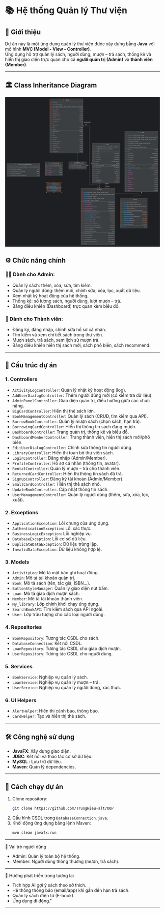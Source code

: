 # 📚 Hệ thống Quản lý Thư viện

## 📝 Giới thiệu
Dự án này là một ứng dụng quản lý thư viện được xây dựng bằng **Java** với mô hình **MVC (Model - View - Controller)**.  
Ứng dụng hỗ trợ quản lý sách, người dùng, mượn – trả sách, thống kê và hiển thị giao diện trực quan cho cả **người quản trị (Admin)** và **thành viên (Member)**.  

---

## 🏛️ Class Inheritance Diagram
![Sơ đồ lớp kế thừa](src/main/resources/images/class_inherent_diagram.png)

## ⚙️ Chức năng chính
### 👨‍💼 Dành cho Admin:
- Quản lý sách: thêm, xóa, sửa, tìm kiếm.
- Quản lý người dùng: thêm mới, chỉnh sửa, xóa, lọc, xuất dữ liệu.
- Xem nhật ký hoạt động của hệ thống.
- Thống kê: số lượng sách, người dùng, lượt mượn – trả.
- Bảng điều khiển (Dashboard) trực quan kèm biểu đồ.

### 👤 Dành cho Thành viên:
- Đăng ký, đăng nhập, chỉnh sửa hồ sơ cá nhân.
- Tìm kiếm và xem chi tiết sách trong thư viện.
- Mượn sách, trả sách, xem lịch sử mượn trả.
- Bảng điều khiển hiển thị sách mới, sách phổ biến, sách recommend.

---

## 📂 Cấu trúc dự án
### 1. **Controllers**
- `ActivityLogController`: Quản lý nhật ký hoạt động (log).
- `AddUserDialogController`: Thêm người dùng mới (có kiểm tra dữ liệu).
- `AdminPanelController`: Giao diện quản trị, điều hướng giữa các chức năng.
- `BigCardController`: Hiển thị thẻ sách lớn.
- `BookManagementController`: Quản lý sách (CRUD, tìm kiếm qua API).
- `BorrowBookController`: Quản lý mượn sách (chọn sách, hạn trả).
- `BorrowingCardController`: Hiển thị thông tin sách đang mượn.
- `DashboardController`: Trang quản trị, thống kê và biểu đồ.
- `DashboardMemberController`: Trang thành viên, hiển thị sách mới/phổ biến.
- `EditUserDialogController`: Chỉnh sửa thông tin người dùng.
- `LibraryController`: Hiển thị toàn bộ thư viện sách.
- `LoginController`: Đăng nhập (Admin/Member).
- `ProfileController`: Hồ sơ cá nhân (thông tin, avatar).
- `RentalController`: Quản lý mượn – trả cho thành viên.
- `ReturnedCardController`: Hiển thị thông tin sách đã trả.
- `SignUpController`: Đăng ký tài khoản (Admin/Member).
- `SmallCardController`: Hiển thị thẻ sách nhỏ.
- `UpdateBookController`: Cập nhật thông tin sách.
- `UserManagementController`: Quản lý người dùng (thêm, sửa, xóa, lọc, xuất).

### 2. **Exceptions**
- `ApplicationException`: Lỗi chung của ứng dụng.
- `AuthenticationException`: Lỗi xác thực.
- `BusinessLogicException`: Lỗi nghiệp vụ.
- `DatabaseException`: Lỗi cơ sở dữ liệu.
- `DuplicateDataException`: Dữ liệu trùng lặp.
- `InvalidDataException`: Dữ liệu không hợp lệ.

### 3. **Models**
- `ActivityLog`: Mô tả một bản ghi hoạt động.
- `Admin`: Mô tả tài khoản quản trị.
- `Book`: Mô tả sách (tên, tác giả, ISBN...).
- `ButtonStyleManager`: Quản lý giao diện nút bấm.
- `Loan`: Mô tả giao dịch mượn sách.
- `Member`: Mô tả tài khoản thành viên.
- `My_library`: Lớp chính khởi chạy ứng dụng.
- `SearchBookAPI`: Tìm kiếm sách qua API ngoài.
- `User`: Lớp trừu tượng cho các loại người dùng.

### 4. **Repositories**
- `BookRepository`: Tương tác CSDL cho sách.
- `DatabaseConnection`: Kết nối CSDL.
- `LoanRepository`: Tương tác CSDL cho giao dịch mượn.
- `UserRepository`: Tương tác CSDL cho người dùng.

### 5. **Services**
- `BookService`: Nghiệp vụ quản lý sách.
- `LoanService`: Nghiệp vụ quản lý mượn – trả.
- `UserService`: Nghiệp vụ quản lý người dùng, xác thực.

### 6. **UI Helpers**
- `AlertHelper`: Hiển thị cảnh báo, thông báo.
- `CardHelper`: Tạo và hiển thị thẻ sách.

---

## 🛠️ Công nghệ sử dụng
- **JavaFX**: Xây dựng giao diện.
- **JDBC**: Kết nối và thao tác cơ sở dữ liệu.
- **MySQL** : Lưu trữ dữ liệu.
- **Maven**: Quản lý dependencies.

---

## 🚀 Cách chạy dự án
1. Clone repository:
   ```bash
   git clone https://github.com/TrungHieu-alt/OOP
   ```
2. Cấu hình CSDL trong `DatabaseConnection.java`.
3. Khởi động ứng dụng bằng lệnh Maven:
   ```bash
   mvn clean javafx:run
   ```
---

👥 Vai trò người dùng
- Admin: Quản lý toàn bộ hệ thống.
- Member: Người dùng thông thường (mượn, trả sách).

---

📌 Hướng phát triển trong tương lai
- Tích hợp AI gợi ý sách theo sở thích.
- Hệ thống thông báo (email/app) khi gần đến hạn trả sách.
- Quản lý sách điện tử (E-book).
- Ứng dụng di động."

---

